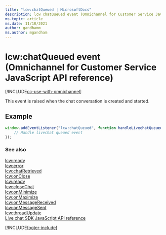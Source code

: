 ```yaml
---
title: "lcw:chatQueued | MicrosoftDocs"
description: lcw chatQueued event (Omnichannel for Customer Service JavaScript API reference)
ms.topic: article
ms.date: 11/10/2021
author: gandhamm
ms.author: mgandham
---
```

# lcw:chatQueued event (Omnichannel for Customer Service JavaScript API reference)

[!INCLUDE[cc-use-with-omnichannel](../../../../includes/cc-use-with-omnichannel.md)]

This event is raised when the chat conversation is created and started. 

## Example

```javascript
window.addEventListener("lcw:chatQueued", function handleLivechatQueuedEvent(){
    // Handle livechat queued event
});
```

### See also

[lcw:ready](lcw-ready.md)  
[lcw:error](lcw-error.md)  
[lcw:chatRetrieved](lcw-chatRetrieved.md)  
[lcw:onClose](lcw-onclose.md)  
[lcw:ready](lcw-ready.md)  
[lcw:closeChat](lcw-closechat.md)  
[lcw:onMinimize](lcw-onminimize.md)  
[lcw:onMaximize](lcw-onmaximize.md)  
[lcw:onMessageReceived](lcw-onmessagereceived.md)  
[lcw:onMessageSent](lcw-onmessagesent.md)  
[lcw:threadUpdate](lcw-threadUpdate.md)   
[Live chat SDK JavaScript API reference](../../omnichannel-reference.md)


[!INCLUDE[footer-include](../../../../includes/footer-banner.md)]
